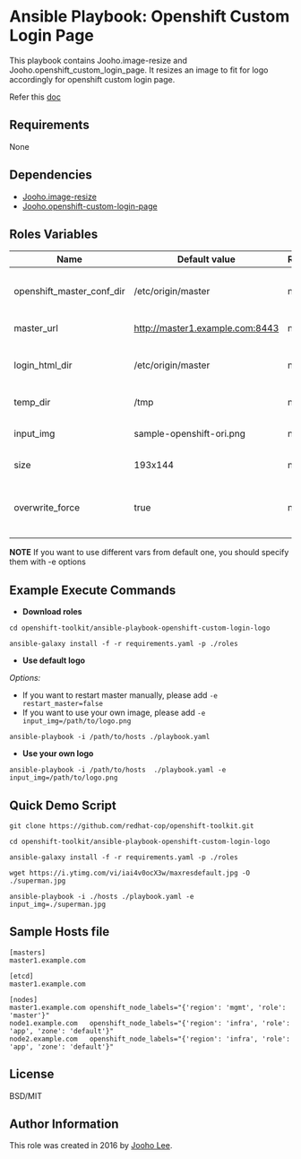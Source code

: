Ansible Playbook: Openshift Custom Login Page
=========

This playbook contains Jooho.image-resize and Jooho.openshift_custom_login_page.
It resizes an image to fit for logo accordingly for openshift custom login page. 

Refer this [doc](https://goo.gl/2L45bJ)

Requirements
------------
None

Dependencies
------------

- [Jooho.image-resize](https://galaxy.ansible.com/Jooho/image-resize/)
- [Jooho.openshift-custom-login-page](https://galaxy.ansible.com/Jooho/openshift-custom-login-page/)

Roles Variables
--------------

| Name                      | Default value                         |        Requird       | Description                                                                 |
|---------------------------|---------------------------------------|----------------------|-----------------------------------------------------------------------------|
| openshift_master_conf_dir | /etc/origin/master                    |         no           | Where openshift configuation dir is                                         |
| master_url                | http://master1.example.com:8443       |         no           | API Server URL                                                              |
| login_html_dir            | /etc/origin/master                    |         no           | Where new login html page will locate                                       |
| temp_dir                  | /tmp                                  |         no           | Temp directory                                                              |
| input_img                 | sample-openshift-ori.png              |         no           | Original Image InputPath                                                    |
| size                      | 193x144                               |         no           | Resized Image Size                                                          |
| overwrite_force           | true                                  |         no           | If true, it overwrite exist resized image

**NOTE**
If you want to use different vars from default one, you should specify them with -e options

Example Execute Commands
-----------------------

- **Download roles**
~~~
cd openshift-toolkit/ansible-playbook-openshift-custom-login-logo

ansible-galaxy install -f -r requirements.yaml -p ./roles
~~~

- **Use default logo**

*Options:*
  - If you want to restart master manually, please add `-e restart_master=false`
  - If you want to use your own image, please add `-e input_img=/path/to/logo.png`

~~~
ansible-playbook -i /path/to/hosts ./playbook.yaml                           
~~~

- **Use your own logo**
~~~
ansible-playbook -i /path/to/hosts  ./playbook.yaml -e input_img=/path/to/logo.png
~~~

Quick Demo Script
----------------
```
git clone https://github.com/redhat-cop/openshift-toolkit.git

cd openshift-toolkit/ansible-playbook-openshift-custom-login-logo

ansible-galaxy install -f -r requirements.yaml -p ./roles

wget https://i.ytimg.com/vi/iai4v0ocX3w/maxresdefault.jpg -O ./superman.jpg

ansible-playbook -i ./hosts ./playbook.yaml -e input_img=./superman.jpg

```

Sample Hosts file
------------------

```
[masters]
master1.example.com

[etcd]
master1.example.com

[nodes]
master1.example.com openshift_node_labels="{'region': 'mgmt', 'role': 'master'}"
node1.example.com   openshift_node_labels="{'region': 'infra', 'role': 'app', 'zone': 'default'}"
node2.example.com   openshift_node_labels="{'region': 'infra', 'role': 'app', 'zone': 'default'}"
```

License
-------

BSD/MIT

Author Information
------------------

This role was created in 2016 by [Jooho Lee](http://github.com/jooho).

